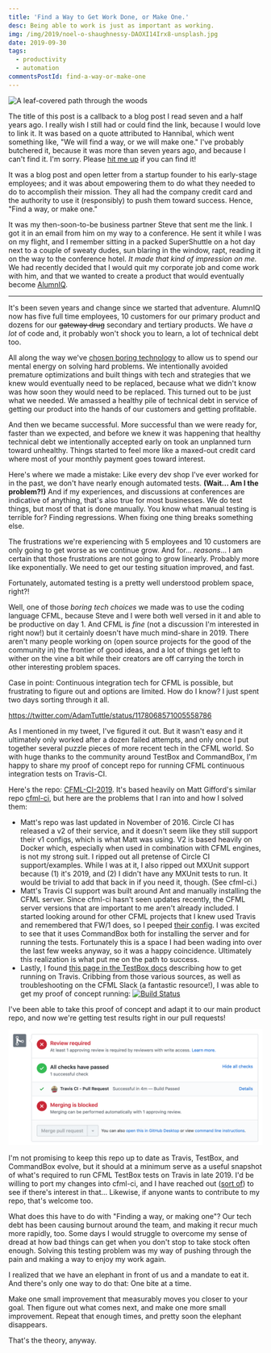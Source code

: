 ```yaml
---
title: 'Find a Way to Get Work Done, or Make One.'
desc: Being able to work is just as important as working.
img: /img/2019/noel-o-shaughnessy-DAOXI14Irx8-unsplash.jpg
date: 2019-09-30
tags:
  - productivity
  - automation
commentsPostId: find-a-way-or-make-one
---
```


![A leaf-covered path through the woods](/img/2019/noel-o-shaughnessy-DAOXI14Irx8-unsplash.jpg)

The title of this post is a callback to a blog post I read seven and a half years ago. I really wish I still had or could find the link, because I would love to link it. It was based on a quote attributed to Hannibal, which went something like, "We will find a way, or we will make one." I've probably butchered it, because it was more than seven years ago, and because I can't find it. I'm sorry. Please [hit me up](https://twitter.com/adamtuttle) if you can find it!

It was a blog post and open letter from a startup founder to his early-stage employees; and it was about empowering them to do what they needed to do to accomplish their mission. They all had the company credit card and the authority to use it (responsibly) to push them toward success. Hence, "Find a way, or make one."

It was my then-soon-to-be business partner Steve that sent me the link. I got it in an email from him on my way to a conference. He sent it while I was on my flight, and I remember sitting in a packed SuperShuttle on a hot day next to a couple of sweaty dudes, sun blaring in the window, rapt, reading it on the way to the conference hotel. _It made that kind of impression on me._ We had recently decided that I would quit my corporate job and come work with him, and that we wanted to create a product that would eventually become [AlumnIQ](https://www.alumniq.com).

---

It's been seven years and change since we started that adventure. AlumnIQ now has five full time employees, 10 customers for our primary product and dozens for our ~~gateway drug~~ secondary and tertiary products. We have _a lot_ of code and, it probably won't shock you to learn, a lot of technical debt too.

All along the way we've [chosen boring technology](http://boringtechnology.club/) to allow us to spend our mental energy on solving hard problems. We intentionally avoided premature optimizations and built things with tech and strategies that we knew would eventually need to be replaced, because what we didn't know was how soon they would need to be replaced. This turned out to be just what we needed. We amassed a healthy pile of technical debt in service of getting our product into the hands of our customers and getting profitable.

And then we became successful. More successful than we were ready for, faster than we expected, and before we knew it was happening that healthy technical debt we intentionally accepted early on took an unplanned turn toward unhealthy. Things started to feel more like a maxed-out credit card where most of your monthly payment goes toward interest.

Here's where we made a mistake: Like every dev shop I've ever worked for in the past, we don't have nearly enough automated tests. **(Wait... Am I the problem?!)** And if my experiences, and discussions at conferences are indicative of anything, that's also true for most businesses. We do test things, but most of that is done manually. You know what manual testing is terrible for? Finding regressions. When fixing one thing breaks something else.

The frustrations we're experiencing with 5 employees and 10 customers are only going to get worse as we continue grow. And for... _reasons_... I am certain that those frustrations are not going to grow linearly. Probably more like exponentially. We need to get our testing situation improved, and fast.

Fortunately, automated testing is a pretty well understood problem space, right?!

Well, one of those _boring tech choices_ we made was to use the coding language CFML, because Steve and I were both well versed in it and able to be productive on day 1. And CFML is _fine_ (not a discussion I'm interested in right now!) but it certainly doesn't have much mind-share in 2019. There aren't many people working on (open source projects for the good of the community in) the frontier of good ideas, and a lot of things get left to wither on the vine a bit while their creators are off carrying the torch in other interesting problem spaces.

Case in point: Continuous integration tech for CFML is possible, but frustrating to figure out and options are limited. How do I know? I just spent two days sorting through it all.

https://twitter.com/AdamTuttle/status/1178068571005558786

As I mentioned in my tweet, I've figured it out. But it wasn't easy and it ultimately only worked after a dozen failed attempts, and only once I put together several puzzle pieces of more recent tech in the CFML world. So with huge thanks to the community around TestBox and CommandBox, I'm happy to share my proof of concept repo for running CFML continuous integration tests on Travis-CI.

Here's the repo: [CFML-CI-2019](https://github.com/AlumnIQ/CFML-CI-2019). It's based heavily on Matt Gifford's similar repo [cfml-ci](https://github.com/coldfumonkeh/cfml-ci), but here are the problems that I ran into and how I solved them:

- Matt's repo was last updated in November of 2016. Circle CI has released a v2 of their service, and it doesn't seem like they still support their v1 configs, which is what Matt was using. V2 is based heavily on Docker which, especially when used in combination with CFML engines, is not my strong suit. I ripped out all pretense of Circle CI support/examples. While I was at it, I also ripped out MXUnit support because (1) it's 2019, and (2) I didn't have any MXUnit tests to run. It would be trivial to add that back in if you need it, though. (See cfml-ci.)
- Matt's Travis CI support was built around Ant and manually installing the CFML server. Since cfml-ci hasn't seen updates recently, the CFML server versions that are important to me aren't already included. I started looking around for other CFML projects that I knew used Travis and remembered that FW/1 does, so I peeped [their config](https://github.com/framework-one/fw1/blob/1c946217c1aae1a58e8569b366905f8b08d68c46/.travis.yml). I was excited to see that it uses CommandBox both for installing the server and for running the tests. Fortunately this is a space I had been wading into over the last few weeks anyway, so it was a happy coincidence. Ultimately this realization is what put me on the path to success.
- Lastly, I found [this page in the TestBox docs](https://testbox.ortusbooks.com/continuous-integration/travis) describing how to get running on Travis. Cribbing from those various sources, as well as troubleshooting on the CFML Slack (a fantastic resource!), I was able to get my proof of concept running: [![Build Status](https://travis-ci.org/AlumnIQ/CFML-CI-2019.svg?branch=master)](https://travis-ci.org/AlumnIQ/CFML-CI-2019)

I've been able to take this proof of concept and adapt it to our main product repo, and now we're getting test results right in our pull requests!

![Screen shot of GitHub pull request merge dialog showing that tests have been run in the cloud and passed for this PR!](/img/2019/automated-testing-on-travis.png)

I'm not promising to keep this repo up to date as Travis, TestBox, and CommandBox evolve, but it should at a minimum serve as a useful snapshot of what's required to run CFML TestBox tests on Travis in late 2019. I'd be willing to port my changes into cfml-ci, and I have reached out ([sort of](https://github.com/coldfumonkeh/cfml-ci/issues/10#issuecomment-536204823)) to see if there's interest in that... Likewise, if anyone wants to contribute to my repo, that's welcome too.

What does this have to do with "Finding a way, or making one"? Our tech debt has been causing burnout around the team, and making it recur much more rapidly, too. Some days I would struggle to overcome my sense of dread at how bad things can get when you don't stop to take stock often enough. Solving this testing problem was my way of pushing through the pain and making a way to enjoy my work again.

I realized that we have an elephant in front of us and a mandate to eat it. And there's only one way to do that: One bite at a time.

Make one small improvement that measurably moves you closer to your goal. Then figure out what comes next, and make one more small improvement. Repeat that enough times, and pretty soon the elephant disappears.

That's the theory, anyway.
